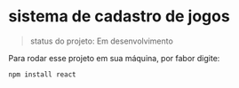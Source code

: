 <h1>sistema de cadastro de jogos</h1>

>status do projeto: Em desenvolvimento

Para rodar esse projeto em sua máquina, por fabor digite:

```
npm install react
```
